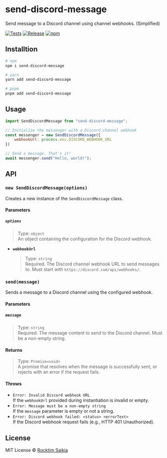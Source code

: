 # send-discord-message

Send message to a Discord channel using channel webhooks. (Simplified)

[![Tests](https://github.com/rocktimsaikia/send-discord-message/actions/workflows/tests.yml/badge.svg)](https://github.com/rocktimsaikia/send-discord-message/actions/workflows/tests.yml) [![Release](https://github.com/rocktimsaikia/send-discord-message/actions/workflows/release.yml/badge.svg)](https://github.com/rocktimsaikia/send-discord-message/actions/workflows/release.yml) [![npm](https://img.shields.io/npm/v/send-discord-message?color=bright)](https://npmjs.com/package/send-discord-message)

## Installtion

```sh
# npm
npm i send-discord-message

# yarn
yarn add send-discord-message

# pnpm
pnpm add send-discord-message
```

## Usage

```javascript
import SendDiscordMessage from "send-discord-message";

// Initialize the messenger with a Discord channel webhook
const messenger = new SendDiscordMessage({
	webhookUrl: process.env.DISCORD_WEBHOOK_URL
})

// Send a message. That's it!
await messenger.send("Hello, world!");
```

## API

### `new SendDiscordMessage(options)`

Creates a new instance of the `SendDiscordMessage` class.

#### Parameters

##### `options`

> Type: `object`  
> An object containing the configuration for the Discord webhook.

- **`webhookUrl`**  
  > Type: `string`  
  > Required. The Discord channel webhook URL to send messages to. Must start with `https://discord.com/api/webhooks/`.

### `send(message)`

Sends a message to a Discord channel using the configured webhook.

#### Parameters

##### `message`

> Type: `string`  
> Required. The message content to send to the Discord channel. Must be a non-empty string.

#### Returns

> Type: `Promise<void>`  
> A promise that resolves when the message is successfully sent, or rejects with an error if the request fails.

#### Throws

- `Error: Invalid Discord webhook URL`  
  If the `webhookUrl` provided during instantiation is invalid or empty.
- `Error: Message must be a non-empty string`  
  If the `message` parameter is empty or not a string.
- `Error: Discord webhook failed: <status> <errorText>`  
  If the Discord webhook request fails (e.g., HTTP 401 Unauthorized).


## License

MIT License © [Rocktim Saikia](https://rocktimsaikia.dev)
